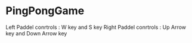 # PingPongGame
 
Left  Paddel conrtrols : W key and S key
Right Paddel conrtrols : Up Arrow key and Down Arrow key